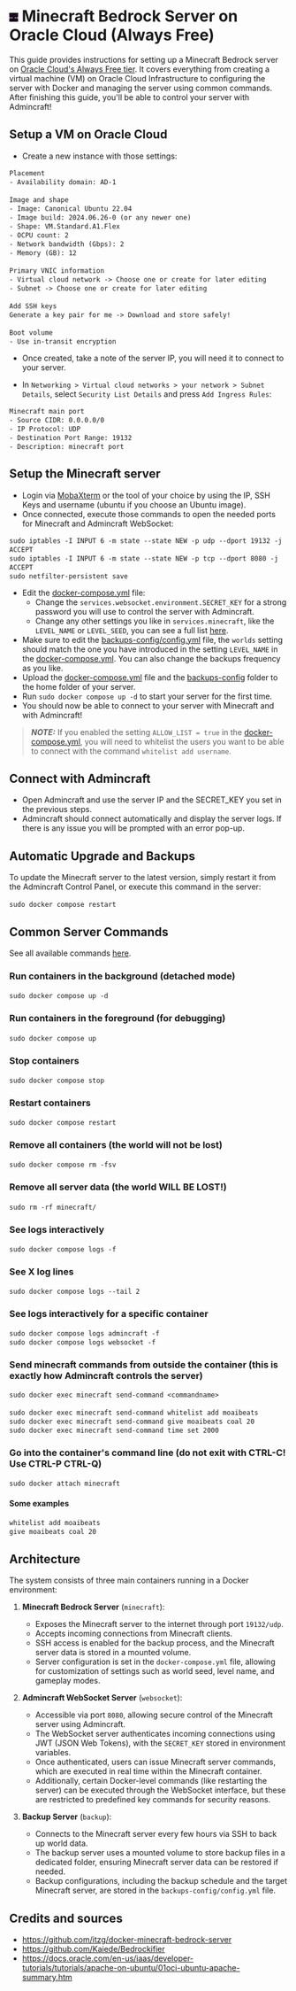 # ![Admincraft logo](../logo/variants/enderman.png) Minecraft Bedrock Server on Oracle Cloud (Always Free)

This guide provides instructions for setting up a Minecraft Bedrock server on [Oracle Cloud's Always Free tier](https://www.oracle.com/cloud/free/). It covers everything from creating a virtual machine (VM) on Oracle Cloud Infrastructure to configuring the server with Docker and managing the server using common commands. After finishing this guide, you'll be able to control your server with Admincraft!

## Setup a VM on Oracle Cloud

- Create a new instance with those settings:

```
Placement
- Availability domain: AD-1

Image and shape
- Image: Canonical Ubuntu 22.04
- Image build: 2024.06.26-0 (or any newer one)
- Shape: VM.Standard.A1.Flex
- OCPU count: 2
- Network bandwidth (Gbps): 2
- Memory (GB): 12

Primary VNIC information
- Virtual cloud network -> Choose one or create for later editing
- Subnet -> Choose one or create for later editing

Add SSH keys
Generate a key pair for me -> Download and store safely!

Boot volume
- Use in-transit encryption
```

- Once created, take a note of the server IP, you will need it to connect to your server.

- In `Networking > Virtual cloud networks > your network > Subnet Details`, select `Security List Details` and press `Add Ingress Rules`:

```
Minecraft main port
- Source CIDR: 0.0.0.0/0
- IP Protocol: UDP
- Destination Port Range: 19132
- Description: minecraft port
```

## Setup the Minecraft server

- Login via [MobaXterm](https://mobaxterm.mobatek.net/download.html) or the tool of your choice by using the IP, SSH Keys and username (ubuntu if you choose an Ubuntu image).
- Once connected, execute those commands to open the needed ports for Minecraft and Admincraft WebSocket:

```
sudo iptables -I INPUT 6 -m state --state NEW -p udp --dport 19132 -j ACCEPT
sudo iptables -I INPUT 6 -m state --state NEW -p tcp --dport 8080 -j ACCEPT
sudo netfilter-persistent save
```

- Edit the [docker-compose.yml](docker-compose.yml) file:
  - Change the `services.websocket.environment.SECRET_KEY` for a strong password you will use to control the server with Admincraft.
  - Change any other settings you like in `services.minecraft`, like the `LEVEL_NAME` or `LEVEL_SEED`, you can see a full list [here](https://github.com/itzg/docker-minecraft-bedrock-server?tab=readme-ov-file#server-properties).
- Make sure to edit the [backups-config/config.yml](backups-config/config.yml) file, the `worlds` setting should match the one you have introduced in the setting `LEVEL_NAME` in the [docker-compose.yml](docker-compose.yml). You can also change the backups frequency as you like.
- Upload the [docker-compose.yml](docker-compose.yml) file and the [backups-config](backups-config) folder to the home folder of your server.
- Run `sudo docker compose up -d` to start your server for the first time.
- You should now be able to connect to your server with Minecraft and with Admincraft!

> **_NOTE:_** If you enabled the setting `ALLOW_LIST = true` in the [docker-compose.yml](docker-compose.yml), you will need to whitelist the users you want to be able to connect with the command `whitelist add username`.

## Connect with Admincraft

- Open Admincraft and use the server IP and the SECRET_KEY you set in the previous steps.
- Admincraft should connect automatically and display the server logs. If there is any issue you will be prompted with an error pop-up.

## Automatic Upgrade and Backups

To update the Minecraft server to the latest version, simply restart it from the Admincraft Control Panel, or execute this command in the server:

`sudo docker compose restart`

## Common Server Commands

See all available commands [here](https://minecraftbedrock-archive.fandom.com/wiki/Commands/List_of_Commands).

### Run containers in the background (detached mode)

`sudo docker compose up -d`

### Run containers in the foreground (for debugging)

`sudo docker compose up`

### Stop containers

`sudo docker compose stop`

### Restart containers

`sudo docker compose restart`

### Remove all containers (the world will not be lost)

`sudo docker compose rm -fsv`

### Remove all server data (the world WILL BE LOST!)

`sudo rm -rf minecraft/`

### See logs interactively

`sudo docker compose logs -f`

### See X log lines

`sudo docker compose logs --tail 2`

### See logs interactively for a specific container

```
sudo docker compose logs admincraft -f
sudo docker compose logs websocket -f
```

### Send minecraft commands from outside the container (this is exactly how Admincraft controls the server)

```
sudo docker exec minecraft send-command <commandname>

sudo docker exec minecraft send-command whitelist add moaibeats
sudo docker exec minecraft send-command give moaibeats coal 20
sudo docker exec minecraft send-command time set 2000
```

### Go into the container's command line (do not exit with CTRL-C! Use CTRL-P CTRL-Q)

`sudo docker attach minecraft`

#### Some examples

```
whitelist add moaibeats
give moaibeats coal 20
```

## Architecture

The system consists of three main containers running in a Docker environment:

1. **Minecraft Bedrock Server** (`minecraft`):

   - Exposes the Minecraft server to the internet through port `19132/udp`.
   - Accepts incoming connections from Minecraft clients.
   - SSH access is enabled for the backup process, and the Minecraft server data is stored in a mounted volume.
   - Server configuration is set in the `docker-compose.yml` file, allowing for customization of settings such as world seed, level name, and gameplay modes.

2. **Admincraft WebSocket Server** (`websocket`):

   - Accessible via port `8080`, allowing secure control of the Minecraft server using Admincraft.
   - The WebSocket server authenticates incoming connections using JWT (JSON Web Tokens), with the `SECRET_KEY` stored in environment variables.
   - Once authenticated, users can issue Minecraft server commands, which are executed in real time within the Minecraft container.
   - Additionally, certain Docker-level commands (like restarting the server) can be executed through the WebSocket interface, but these are restricted to predefined key commands for security reasons.

3. **Backup Server** (`backup`):
   - Connects to the Minecraft server every few hours via SSH to back up world data.
   - The backup server uses a mounted volume to store backup files in a dedicated folder, ensuring Minecraft server data can be restored if needed.
   - Backup configurations, including the backup schedule and the target Minecraft server, are stored in the `backups-config/config.yml` file.

## Credits and sources

- https://github.com/itzg/docker-minecraft-bedrock-server
- https://github.com/Kaiede/Bedrockifier
- https://docs.oracle.com/en-us/iaas/developer-tutorials/tutorials/apache-on-ubuntu/01oci-ubuntu-apache-summary.htm
